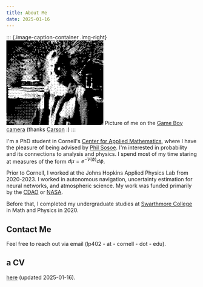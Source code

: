 ```yaml
---
title: About Me
date: 2025-01-16
---
```


::: {.image-caption-container .img-right}
![me](assets/me.PNG)
<span class="image-caption">Picture of me on the [Game Boy camera](https://en.wikipedia.org/wiki/Game_Boy_Camera) (thanks [Carson](https://www.instagram.com/bassmasterrush/) :)</span>
:::


I'm a PhD student in Cornell's [Center for Applied
Mathematics](https://www.cam.cornell.edu/cam), where I have the
pleasure of being advised by [Phil
Sosoe](https://math.cornell.edu/philippe-sosoe). I'm interested in
probability and its connections to analysis and physics. I spend most
of my time staring at measures of the form $d\mu = e^{-V(\phi)}d\phi$.


Prior to Cornell, I worked at the Johns Hopkins Applied Physics Lab
from 2020-2023. I worked in autonomous navigation, uncertainty
estimation for neural networks, and atmospheric science. My work was funded primarily by
the [CDAO](https://www.ai.mil/) or
[NASA](https://science.nasa.gov/mission/mars-reconnaissance-orbiter/).

Before that, I completed my undergraduate studies at [Swarthmore
College](https://www.swarthmore.edu/) in Math and Physics in 2020.

## Contact Me
Feel free to reach out via email (lp402 - at - cornell - dot - edu).

## a CV
[here](assets/cv.pdf) (updated 2025-01-16).

<!-- ## Recent [Posts](posts.html) -->
<!-- - [Test Post](post1.html) - Dec 2024 -->

